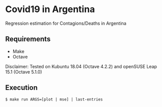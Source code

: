 # Covid19 in Argentina
Regression estimation for Contagions/Deaths in Argentina

## Requirements
- Make
- Octave

Disclaimer: Tested on Kubuntu 18.04 (Octave 4.2.2) and openSUSE Leap 15.1 (Octave 5.1.0)

## Execution
```console
$ make run ARGS=[plot | mse] | last-entries
```

